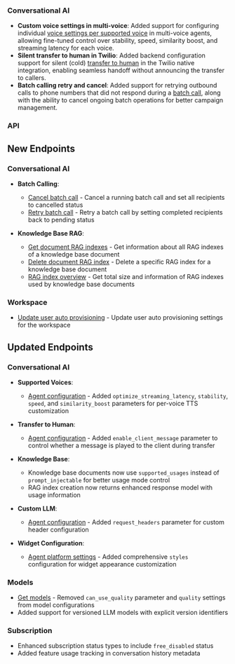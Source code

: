 ### Conversational AI

- **Custom voice settings in multi-voice**: Added support for configuring individual [voice settings per supported voice](/docs/conversational-ai/customization/voice/multi-voice-support) in multi-voice agents, allowing fine-tuned control over stability, speed, similarity boost, and streaming latency for each voice.
- **Silent transfer to human in Twilio**: Added backend configuration support for silent (cold) [transfer to human](/docs/conversational-ai/customization/tools/human-transfer) in the Twilio native integration, enabling seamless handoff without announcing the transfer to callers.
- **Batch calling retry and cancel**: Added support for retrying outbound calls to phone numbers that did not respond during a [batch call](/docs/conversational-ai/guides/batch-calls), along with the ability to cancel ongoing batch operations for better campaign management.

### API

<Accordion title="View API changes">

## New Endpoints

### Conversational AI

- **Batch Calling**:
  - [Cancel batch call](/docs/api-reference/conversational-ai/batch-calls/cancel) - Cancel a running batch call and set all recipients to cancelled status
  - [Retry batch call](/docs/api-reference/conversational-ai/batch-calls/retry) - Retry a batch call by setting completed recipients back to pending status

- **Knowledge Base RAG**:
  - [Get document RAG indexes](/docs/api-reference/conversational-ai/knowledge-base/get-document-rag-indexes) - Get information about all RAG indexes of a knowledge base document
  - [Delete document RAG index](/docs/api-reference/conversational-ai/knowledge-base/delete-document-rag-index) - Delete a specific RAG index for a knowledge base document
  - [RAG index overview](/docs/api-reference/conversational-ai/knowledge-base/rag-index-overview) - Get total size and information of RAG indexes used by knowledge base documents

### Workspace

- [Update user auto provisioning](/docs/api-reference/workspace/update-user-auto-provisioning) - Update user auto provisioning settings for the workspace

## Updated Endpoints

### Conversational AI

- **Supported Voices**:
  - [Agent configuration](/docs/api-reference/conversational-ai/agents/update#request.body.tts.supported_voices) - Added `optimize_streaming_latency`, `stability`, `speed`, and `similarity_boost` parameters for per-voice TTS customization

- **Transfer to Human**:
  - [Agent configuration](/docs/api-reference/conversational-ai/agents/update#request.body.system_tools.transfer_to_number) - Added `enable_client_message` parameter to control whether a message is played to the client during transfer

- **Knowledge Base**:
  - Knowledge base documents now use `supported_usages` instead of `prompt_injectable` for better usage mode control
  - RAG index creation now returns enhanced response model with usage information

- **Custom LLM**:
  - [Agent configuration](/docs/api-reference/conversational-ai/agents/update#request.body.llm.custom_llm) - Added `request_headers` parameter for custom header configuration

- **Widget Configuration**:
  - [Agent platform settings](/docs/api-reference/conversational-ai/agents/update#request.body.platform_settings.widget_config) - Added comprehensive `styles` configuration for widget appearance customization

### Models

- [Get models](/docs/api-reference/models/get) - Removed `can_use_quality` parameter and `quality` settings from model configurations
- Added support for versioned LLM models with explicit version identifiers

### Subscription

- Enhanced subscription status types to include `free_disabled` status
- Added feature usage tracking in conversation history metadata

</Accordion>